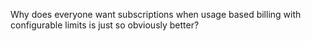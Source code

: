 Why does everyone want subscriptions when usage based billing with configurable limits is just so obviously better?

